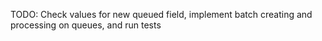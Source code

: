 TODO: Check values for new queued field, implement batch creating and processing on queues, and run tests

